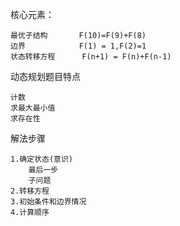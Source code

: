 核心元素：

```
最优子结构 		F(10)=F(9)+F(8)
边界 			  F(1) = 1,F(2)=1
状态转移方程		F(n+1) = F(n)+F(n-1)
```

动态规划题目特点

```
计数
求最大最小值
求存在性
```

解法步骤

```
1.确定状态(意识)
	最后一步
	子问题
2.转移方程
3.初始条件和边界情况
4.计算顺序
```

